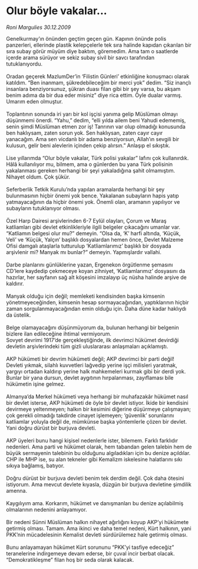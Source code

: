 # Olur böyle vakalar...

*Roni Margulies 30.12.2009*

<div class="yazi">Genelkurmay’ın önünden geçtim geçen gün. Kapının önünde polis panzerleri, ellerinde plastik kelepçelerle tek sıra halinde kapıdan çıkarılan bir sıra subay görür müyüm diye baktım, göremedim. Ama tam o saatlerde içerde arama sürüyor ve sekiz subay sivil bir savcı tarafından tutuklanıyordu. <br/><br/>Oradan geçerek MazlumDer’in ‘Filistin Günleri’ etkinliğine konuşmacı olarak katıldım. “Ben inanmam, şükredebileceğim bir merci yok” dedim. “Siz inançlı insanlara benziyorsunuz, şükran duası filan gibi bir şey varsa, bu akşam benim adıma da bir dua eder misiniz” diye rica ettim. Öyle dualar varmış. Umarım eden olmuştur. <br/><br/>Toplantının sonunda iri yarı bir kol işçisi yanıma gelip Müslüman olmayı düşünmemi önerdi. “Yahu,” dedim, “elli yılda ailem beni Yahudi edememiş, senin şimdi Müslüman etmen zor iş! Tanrının var olup olmadığı konusunda ben haklıysam, zaten sorun yok. Sen haklıysan, zaten cayır cayır yanacağım. Ama sen vicdanlı bir adama benziyorsun, Allah’ın sevgili bir kulusun, gelir beni alevlerin içinden çekip alırsın.” Anlaşıp el sıkıştık. <br/><br/>Lise yıllarımda “Olur böyle vakalar, Türk polisi yakalar” lafını çok kullanırdık. Hâlâ kullanılıyor mu, bilmem, ama o günlerden bu yana Türk polisinin yakalanması gereken herhangi bir şeyi yakaladığına şahit olmamıştım. Nihayet oldum. Çok şükür. <br/><br/>Seferberlik Tetkik Kurulu’nda yapılan aramalarda herhangi bir şey bulunmasının hiçbir önemi yok bence. Yakalanan subayların hapis yatıp yatmayacağının da hiçbir önemi yok. Önemli olan, aramanın yapılıyor ve subayların tutuklanıyor olması. <br/><br/>Özel Harp Dairesi arşivlerinden 6-7 Eylül olayları, Çorum ve Maraş katliamları gibi devlet etkinlikleriyle ilgili belgeler çıkacağını umanlar var. “Katliamın belgesi olur mu?” demeyin. “Olsa da, ‘K’ harfi altında, ‘Küçük, Veli’ ve ‘Küçük, Yalçın’ başlıklı dosyalardan hemen önce, Devlet Malzeme Ofisi damgalı ataşlarla tutturulup ‘Katliamlarımız’ başlıklı bir dosyada arşivlenir mi? Manyak mı bunlar?” demeyin. Yapmışlardır vallahi. <br/><br/>Darbe planlarını günlüklerine yazan, Ergenekon örgütlenme şemasını CD’lere kaydedip çekmeceye koyan zihniyet, ‘Katliamlarımız’ dosyasını da hazırlar, her sayfanın sağ alt köşesini imzalayıp üç nüsha halinde arşive de kaldırır. <br/><br/>Manyak olduğu için değil; memleketi kendisinden başka kimsenin yönetmeyeceğinden, kimsenin hesap sormayacağından, yaptıklarının hiçbir zaman sorgulanmayacağından emin olduğu için. Daha düne kadar haklıydı da üstelik. <br/><br/>Belge olamayacağını düşünmüyorum da, bulunan herhangi bir belgenin bizlere ilan edileceğine ihtimal vermiyorum. <br/>Sovyet devrimi 1917’de gerçekleştiğinde, ilk devrimci hükümet devirdiği devletin arşivlerindeki tüm gizli uluslararası anlaşmaları açıklamıştı. <br/><br/>AKP hükümeti bir devrim hükümeti değil; AKP devrimci bir parti değil! Devleti yıkmak, silahlı kuvvetleri lağvedip yerine işçi milisleri yaratmak, yargıyı ortadan kaldırıp yerine halk mahkemeleri kurmak gibi bir derdi yok. Bunlar bir yana dursun, devlet aygıtının hırpalanması, zayıflaması bile hükümetin işine gelmez. <br/><br/>Almanya’da Merkel hükümeti veya herhangi bir muhafazakâr hükümet nasıl bir devlet isterse, AKP hükümeti de öyle bir devlet istiyor. İkide bir kendisini devirmeye yeltenmeyen; halkın bir kesimini diğerine düşürmeye çalışmayan; çok gerekli olmadığı takdirde cinayet işlemeyen; ‘güvenlik’ sorunlarını katliamlar yoluyla değil de, mümkünse başka yöntemlerle çözen bir devlet. Yani doğru dürüst bir burjuva devleti. <br/><br/>AKP üyeleri bunu hangi kişisel nedenlerle ister, bilemem. Farklı farklıdır nedenleri. Ama parti ve hükümet olarak, hem tabandan gelen talebin hem de büyük sermayenin talebinin bu olduğunu algıladıkları için bu denize açıldılar. CHP ile MHP ise, su alan tekneler gibi Kemalizm iskelesine halatlarını sıkı sıkıya bağlamış, batıyor. <br/><br/>Doğru dürüst bir burjuva devleti benim tek derdim değil. Çok daha ötesini istiyorum. Ama mevcut devlete kıyasla, düzgün bir burjuva devletine şimdilik amenna. <br/><br/>Kaygılıyım ama. Korkarım, hükümet ve danışmanları bu denize açılabilmiş olmalarının nedenini anlayamıyor. <br/><br/>Bir nedeni Sünni Müslüman halkın nihayet ağırlığını koyup AKP’yi hükümete getirmiş olması. Tamam. Ama ikinci ve daha temel nedeni, Kürt halkının, yani PKK’nin mücadelesinin Kemalist devleti sürdürülemez hale getirmiş olması. <br/><br/>Bunu anlayamayan hükümet Kürt sorununu “PKK’yi tasfiye edeceğiz” teranelerine indirgemeye devam ederse, bir çuval incir berbat olacak. “Demokratikleşme” filan hoş bir seda olarak kalacak.
              </div>

